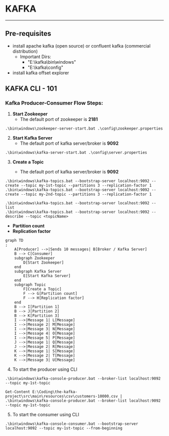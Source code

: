 # KAFKA

---

## Pre-requisites

- install apache kafka (open source) or confluent kafka (commercial distribution)
    - Important Dirs:
        - "E:\kafka\bin\windows"
        - "E:\kafka\config"
- install kafka offset explorer

## KAFKA CLI - 101

### Kafka Producer-Consumer Flow Steps:

1. **Start Zookeeper**
    - The default port of zookeeper is **2181**

```shell
.\bin\windows\zookeeper-server-start.bat .\config\zookeeper.properties
```

2. **Start Kafka Server**
    - The default port of kafka server/broker is **9092**

```shell
.\bin\windows\kafka-server-start.bat .\config\server.properties
```

3. **Create a Topic**

    - The default port of kafka server/broker is **9092**

```shell
.\bin\windows\kafka-topics.bat --bootstrap-server localhost:9092 --create --topic my-1st-topic --partitions 3 --replication-factor 1
.\bin\windows\kafka-topics.bat --bootstrap-server localhost:9092 --create --topic my-2nd-topic --partitions 3 --replication-factor 1
```

```shell
.\bin\windows\kafka-topics.bat --bootstrap-server localhost:9092 --list
.\bin\windows\kafka-topics.bat --bootstrap-server localhost:9092 --describe --topic <topicName>
```

- **Partition count**
- **Replication factor**

```mermaid
graph TD
;
    A[Producer] -->|Sends 10 messages| B[Broker / Kafka Server]
    B --> C[Consumer]
    subgraph Zookeeper
        D[Start Zookeeper]
    end
    subgraph Kafka Server
        E[Start Kafka Server]
    end
    subgraph Topic
        F[Create a Topic]
        F --> G[Partition count]
        F --> H[Replication factor]
    end
    B --> I[Partition 1]
    B --> J[Partition 2]
    B --> K[Partition 3]
    I -->|Message 1| L[Message]
    I -->|Message 2| M[Message]
    I -->|Message 3| N[Message]
    I -->|Message 4| O[Message]
    I -->|Message 5| P[Message]
    J -->|Message 1| Q[Message]
    J -->|Message 2| R[Message]
    K -->|Message 1| S[Message]
    K -->|Message 2| T[Message]
    K -->|Message 3| U[Message]
```

4. To start the producer using CLI

```shell
.\bin\windows\kafka-console-producer.bat --broker-list localhost:9092 --topic my-1st-topic
```

```shell
Get-Content E:\Coding\the-kafka-project\src\main\resources\csv\customers-10000.csv | .\bin\windows\kafka-console-producer.bat --broker-list localhost:9092 --topic my-1st-topic
```

5. To start the consumer using CLI

```shell
.\bin\windows\kafka-console-consumer.bat --bootstrap-server localhost:9092 --topic my-1st-topic --from-beginning
```